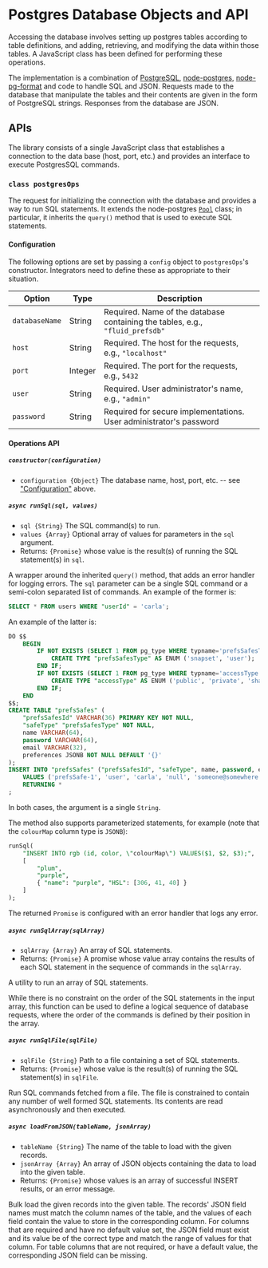 # Postgres Database Objects and API

Accessing the database involves setting up postgres tables according to table
definitions, and adding, retrieving, and modifying the data within those tables.
A JavaScript class has been defined for performing these operations.

The implementation is a combination of [PostgreSQL](https://www.postgresql.org/),
[node-postgres](https://node-postgres.com/), [node-pg-format](https://github.com/datalanche/node-pg-format)
and code to handle SQL and JSON.  Requests made to the database that manipulate
the tables and their contents are given in the form of PostgreSQL strings.
Responses from the database are JSON.

## APIs

The library consists of a single JavaScript class that establishes a
connection to the data base (host, port, etc.) and provides an interface to
execute PostgresSQL commands.

### `class postgresOps`

The request for initializing the connection with the database and provides
a way to run SQL statements.  It extends the node-postgres [`Pool`](https://node-postgres.com/api/pool)
class; in particular, it inherits the `query()` method that is used to execute
SQL statements.

#### Configuration

The following options are set by passing a `config` object to `postgresOps`'s
constructor.  Integrators need to define these as appropriate to their
situation.

| Option            | Type       | Description |
| ----------------- | ---------- | ----------- |
| `databaseName`    | String     | Required. Name of the database containing the tables, e.g., `"fluid_prefsdb"` |
| `host`            | String     | Required. The host for the requests, e.g., `"localhost"` |
| `port`            | Integer    | Required. The port for the requests, e.g., `5432` |
| `user`            | String     | Required. User administrator's name, e.g., `"admin"`|
| `password`        | String     | Required for secure implementations. User administrator's password |

#### Operations API

##### `constructor(configuration)`

- `configuration {Object}` The database name, host, port, etc. -- see
["Configuration"](#Configuration) above.

##### `async runSql(sql, values)`

- `sql {String}` The SQL command(s) to run.
- `values {Array}` Optional array of values for parameters in the `sql` argument.
- Returns: `{Promise}` whose value is the result(s) of running the SQL
statement(s) in `sql`.

A wrapper around the inherited `query()` method, that adds an error handler
for logging errors.  The `sql` parameter can be a single SQL command or a
semi-colon separated list of commands.  An example of the former is:

``` .sql
SELECT * FROM users WHERE "userId" = 'carla';
```

An example of the latter is:

``` .sql
DO $$
    BEGIN
        IF NOT EXISTS (SELECT 1 FROM pg_type WHERE typname='prefsSafesType') THEN
            CREATE TYPE "prefsSafesType" AS ENUM ('snapset', 'user');
        END IF;
        IF NOT EXISTS (SELECT 1 FROM pg_type WHERE typname='accessType') THEN
            CREATE TYPE "accessType" AS ENUM ('public', 'private', 'shared by trusted parties');
        END IF;
    END
$$;
CREATE TABLE "prefsSafes" (
    "prefsSafesId" VARCHAR(36) PRIMARY KEY NOT NULL,
    "safeType" "prefsSafesType" NOT NULL,
    name VARCHAR(64),
    password VARCHAR(64),
    email VARCHAR(32),
    preferences JSONB NOT NULL DEFAULT '{}'
);
INSERT INTO "prefsSafes" ("prefsSafesId", "safeType", name, password, email)
    VALUES ('prefsSafe-1', 'user', 'carla', 'null', 'someone@somewhere.com')
    RETURNING *
;

```

In both cases, the argument is a single `String`.

The method also supports parameterized statements, for example (note that the
`colourMap` column type is `JSONB`):

``` .sql
runSql(
    "INSERT INTO rgb (id, color, \"colourMap\") VALUES($1, $2, $3);",
    [
        "plum",
        "purple",
        { "name": "purple", "HSL": [306, 41, 40] }
    ]
);
```

The returned `Promise` is configured with an error handler that logs any error.

##### `async runSqlArray(sqlArray)`

- `sqlArray {Array}` An array of SQL statements.
- Returns: `{Promise}` A promise whose value array contains the results of
each SQL statement in the sequence of commands in the `sqlArray`.

A utility to run an array of SQL statements.

While there is no constraint on the order of the SQL statements in the input
array, this function can be used to define a logical sequence of database
requests, where the order of the commands is defined by their position in the
array.

##### `async runSqlFile(sqlFile)`

- `sqlFile {String}` Path to a file containing a set of SQL statements.
- Returns: `{Promise}` whose value is the result(s) of running the SQL
statement(s) in `sqlFile`.

Run SQL commands fetched from a file.  The file is constrained to contain any
number of well formed SQL statements.  Its contents are read asynchronously
and then executed.

##### `async loadFromJSON(tableName, jsonArray)`

- `tableName {String}` The name of the table to load with the given records.
- `jsonArray {Array}` An array of JSON objects containing the data to load into
the given table.
- Returns: `{Promise}` whose values is an array of successful INSERT results, or
an error message.

Bulk load the given records into the given table.  The records' JSON field
names must match the column names of the table, and the values of each field
contain the value to store in the corresponding column.  For columns that are
required and have no default value set, the JSON field must exist and its value
be of the correct type and match the range of values for that column.  For
table columns that are not required, or have a default value, the corresponding
JSON field can be missing.
